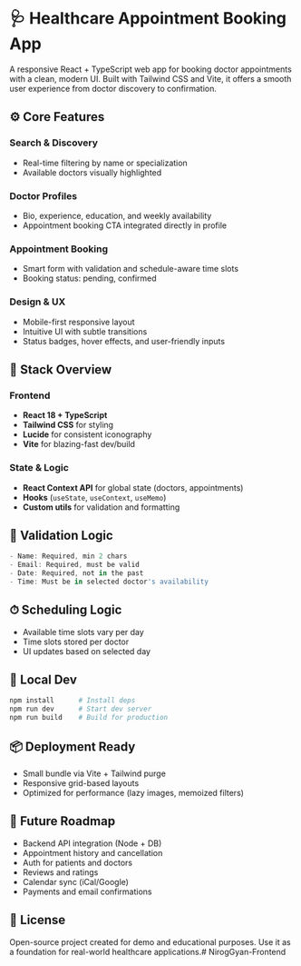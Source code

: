 # 🩺 Healthcare Appointment Booking App

A responsive React + TypeScript web app for booking doctor appointments with a clean, modern UI. Built with Tailwind CSS and Vite, it offers a smooth user experience from doctor discovery to confirmation.

## ⚙️ Core Features

### Search & Discovery
- Real-time filtering by name or specialization
- Available doctors visually highlighted

### Doctor Profiles
- Bio, experience, education, and weekly availability
- Appointment booking CTA integrated directly in profile

### Appointment Booking
- Smart form with validation and schedule-aware time slots
- Booking status: pending, confirmed

### Design & UX
- Mobile-first responsive layout
- Intuitive UI with subtle transitions
- Status badges, hover effects, and user-friendly inputs

## 🧱 Stack Overview

### Frontend
- **React 18 + TypeScript**
- **Tailwind CSS** for styling
- **Lucide** for consistent iconography
- **Vite** for blazing-fast dev/build

### State & Logic
- **React Context API** for global state (doctors, appointments)
- **Hooks** (`useState`, `useContext`, `useMemo`)
- **Custom utils** for validation and formatting

## 🧠 Validation Logic
```ts
- Name: Required, min 2 chars
- Email: Required, must be valid
- Date: Required, not in the past
- Time: Must be in selected doctor's availability
```

## ⏱ Scheduling Logic
- Available time slots vary per day
- Time slots stored per doctor
- UI updates based on selected day

## 🧪 Local Dev
```bash
npm install      # Install deps
npm run dev      # Start dev server
npm run build    # Build for production
```

## 📦 Deployment Ready
- Small bundle via Vite + Tailwind purge
- Responsive grid-based layouts
- Optimized for performance (lazy images, memoized filters)

## 📍 Future Roadmap
- Backend API integration (Node + DB)
- Appointment history and cancellation
- Auth for patients and doctors
- Reviews and ratings
- Calendar sync (iCal/Google)
- Payments and email confirmations

## 📄 License

Open-source project created for demo and educational purposes. Use it as a foundation for real-world healthcare applications.#   N i r o g G y a n - F r o n t e n d  
 